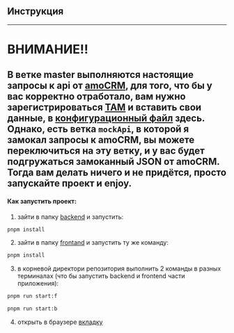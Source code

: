 ## Инструкция

---

# ВНИМАНИЕ!!
В ветке master выполняются настоящие запросы к api от [amoCRM](https://www.amocrm.ru),
для того, что бы у вас корректно отработало, вам нужно зарегистрироваться [ТАМ](https://www.amocrm.ru) и вставить свои данные,
в [конфигурационный файл](backend/utils/constants.ts) здесь.  
Однако, есть ветка `mockApi`, в которой я замокал запросы к amoCRM, вы можете переключиться на эту ветку,
и у вас будет подгружаться замоканный JSON от amoCRM. Тогда вам делать ничего и не придётся,
просто запускайте проект и enjoy.
---

#### Как запустить проект:
1. зайти в папку [backend](backend) и запустить:
```bash
pnpm install
```
2. зайти в папку [frontand](frontand) и запустить ту же команду:
```bash
pnpm install
```
3. в корневой директори репозитория выполнить 2 команды в разных терминалах (что бы запустить backend и frontend части приложения):
```bash
pnpm run start:f
```
```bash
pnpm run start:b
```
4. открыть в браузере [вкладку](http://localhost:8080/)
